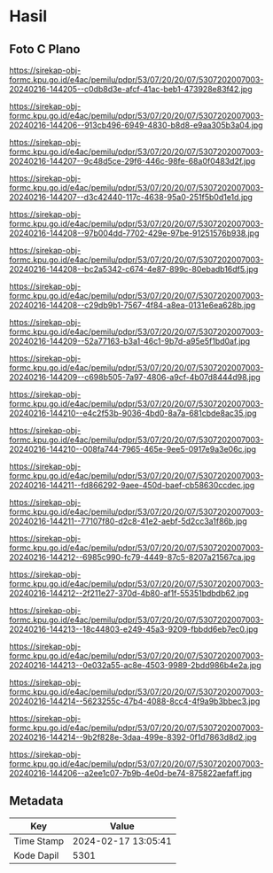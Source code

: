 # Hasil

## Foto C Plano

https://sirekap-obj-formc.kpu.go.id/e4ac/pemilu/pdpr/53/07/20/20/07/5307202007003-20240216-144205--c0db8d3e-afcf-41ac-beb1-473928e83f42.jpg

https://sirekap-obj-formc.kpu.go.id/e4ac/pemilu/pdpr/53/07/20/20/07/5307202007003-20240216-144206--913cb496-6949-4830-b8d8-e9aa305b3a04.jpg

https://sirekap-obj-formc.kpu.go.id/e4ac/pemilu/pdpr/53/07/20/20/07/5307202007003-20240216-144207--9c48d5ce-29f6-446c-98fe-68a0f0483d2f.jpg

https://sirekap-obj-formc.kpu.go.id/e4ac/pemilu/pdpr/53/07/20/20/07/5307202007003-20240216-144207--d3c42440-117c-4638-95a0-251f5b0d1e1d.jpg

https://sirekap-obj-formc.kpu.go.id/e4ac/pemilu/pdpr/53/07/20/20/07/5307202007003-20240216-144208--97b004dd-7702-429e-97be-91251576b938.jpg

https://sirekap-obj-formc.kpu.go.id/e4ac/pemilu/pdpr/53/07/20/20/07/5307202007003-20240216-144208--bc2a5342-c674-4e87-899c-80ebadb16df5.jpg

https://sirekap-obj-formc.kpu.go.id/e4ac/pemilu/pdpr/53/07/20/20/07/5307202007003-20240216-144208--c29db9b1-7567-4f84-a8ea-0131e6ea628b.jpg

https://sirekap-obj-formc.kpu.go.id/e4ac/pemilu/pdpr/53/07/20/20/07/5307202007003-20240216-144209--52a77163-b3a1-46c1-9b7d-a95e5f1bd0af.jpg

https://sirekap-obj-formc.kpu.go.id/e4ac/pemilu/pdpr/53/07/20/20/07/5307202007003-20240216-144209--c698b505-7a97-4806-a9cf-4b07d8444d98.jpg

https://sirekap-obj-formc.kpu.go.id/e4ac/pemilu/pdpr/53/07/20/20/07/5307202007003-20240216-144210--e4c2f53b-9036-4bd0-8a7a-681cbde8ac35.jpg

https://sirekap-obj-formc.kpu.go.id/e4ac/pemilu/pdpr/53/07/20/20/07/5307202007003-20240216-144210--008fa744-7965-465e-9ee5-0917e9a3e06c.jpg

https://sirekap-obj-formc.kpu.go.id/e4ac/pemilu/pdpr/53/07/20/20/07/5307202007003-20240216-144211--fd866292-9aee-450d-baef-cb58630ccdec.jpg

https://sirekap-obj-formc.kpu.go.id/e4ac/pemilu/pdpr/53/07/20/20/07/5307202007003-20240216-144211--77107f80-d2c8-41e2-aebf-5d2cc3a1f86b.jpg

https://sirekap-obj-formc.kpu.go.id/e4ac/pemilu/pdpr/53/07/20/20/07/5307202007003-20240216-144212--6985c990-fc79-4449-87c5-8207a21567ca.jpg

https://sirekap-obj-formc.kpu.go.id/e4ac/pemilu/pdpr/53/07/20/20/07/5307202007003-20240216-144212--2f211e27-370d-4b80-af1f-55351bdbdb62.jpg

https://sirekap-obj-formc.kpu.go.id/e4ac/pemilu/pdpr/53/07/20/20/07/5307202007003-20240216-144213--18c44803-e249-45a3-9209-fbbdd6eb7ec0.jpg

https://sirekap-obj-formc.kpu.go.id/e4ac/pemilu/pdpr/53/07/20/20/07/5307202007003-20240216-144213--0e032a55-ac8e-4503-9989-2bdd986b4e2a.jpg

https://sirekap-obj-formc.kpu.go.id/e4ac/pemilu/pdpr/53/07/20/20/07/5307202007003-20240216-144214--5623255c-47b4-4088-8cc4-4f9a9b3bbec3.jpg

https://sirekap-obj-formc.kpu.go.id/e4ac/pemilu/pdpr/53/07/20/20/07/5307202007003-20240216-144214--9b2f828e-3daa-499e-8392-0f1d7863d8d2.jpg

https://sirekap-obj-formc.kpu.go.id/e4ac/pemilu/pdpr/53/07/20/20/07/5307202007003-20240216-144206--a2ee1c07-7b9b-4e0d-be74-875822aefaff.jpg


## Metadata

| Key        | Value               |
| ---------- | ------------------- |
| Time Stamp | 2024-02-17 13:05:41 |
| Kode Dapil | 5301                |



